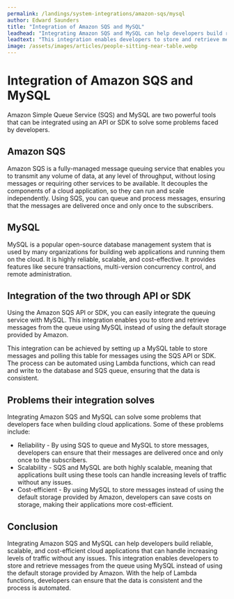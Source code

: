```yaml
---
permalink: /landings/system-integrations/amazon-sqs/mysql
author: Edward Saunders
title: "Integration of Amazon SQS and MySQL"
leadhead: "Integrating Amazon SQS and MySQL can help developers build reliable, scalable, and cost-efficient cloud applications that can handle increasing levels of traffic without any issues"
leadtext: "This integration enables developers to store and retrieve messages from the queue using MySQL instead of using the default storage provided by Amazon. With the help of Lambda functions, developers can ensure that the data is consistent and the process is automated."
image: /assets/images/articles/people-sitting-near-table.webp
---
```

<div class="arttext">	<h1>Integration of Amazon SQS and MySQL</h1>
	<p>Amazon Simple Queue Service (SQS) and MySQL are two powerful tools that can be integrated using an API or SDK to solve some problems faced by developers.</p>
	<h2>Amazon SQS</h2>
	<p>Amazon SQS is a fully-managed message queuing service that enables you to transmit any volume of data, at any level of throughput, without losing messages or requiring other services to be available. It decouples the components of a cloud application, so they can run and scale independently. Using SQS, you can queue and process messages, ensuring that the messages are delivered once and only once to the subscribers.</p>
	<h2>MySQL</h2>
	<p>MySQL is a popular open-source database management system that is used by many organizations for building web applications and running them on the cloud. It is highly reliable, scalable, and cost-effective. It provides features like secure transactions, multi-version concurrency control, and remote administration.</p>
	<h2>Integration of the two through API or SDK</h2>
	<p>Using the Amazon SQS API or SDK, you can easily integrate the queuing service with MySQL. This integration enables you to store and retrieve messages from the queue using MySQL instead of using the default storage provided by Amazon.</p>
	<p>This integration can be achieved by setting up a MySQL table to store messages and polling this table for messages using the SQS API or SDK. The process can be automated using Lambda functions, which can read and write to the database and SQS queue, ensuring that the data is consistent.</p>
	<h2>Problems their integration solves</h2>
	<p>Integrating Amazon SQS and MySQL can solve some problems that developers face when building cloud applications. Some of these problems include:</p>
	<ul>
		<li>Reliability - By using SQS to queue and MySQL to store messages, developers can ensure that their messages are delivered once and only once to the subscribers.</li>
		<li>Scalability - SQS and MySQL are both highly scalable, meaning that applications built using these tools can handle increasing levels of traffic without any issues.</li>
		<li>Cost-efficient - By using MySQL to store messages instead of using the default storage provided by Amazon, developers can save costs on storage, making their applications more cost-efficient.</li>
	</ul>
	<h2>Conclusion</h2>
	<p>Integrating Amazon SQS and MySQL can help developers build reliable, scalable, and cost-efficient cloud applications that can handle increasing levels of traffic without any issues. This integration enables developers to store and retrieve messages from the queue using MySQL instead of using the default storage provided by Amazon. With the help of Lambda functions, developers can ensure that the data is consistent and the process is automated.</p>
</div>